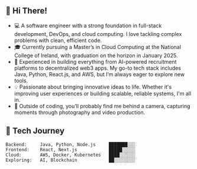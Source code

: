 ## 👋 Hi There!

* 💻 A software engineer with a strong foundation in full-stack development, DevOps, and cloud computing. I love tackling complex problems with clean, efficient code.
* 🎓 Currently pursuing a Master’s in Cloud Computing at the National College of Ireland, with graduation on the horizon in January 2025.
* 🚀 Experienced in building everything from AI-powered recruitment platforms to decentralized web3 apps. My go-to tech stack includes Java, Python, React.js, and AWS, but I’m always eager to explore new tools.
* 💡 Passionate about bringing innovative ideas to life. Whether it's improving user experiences or building scalable, reliable systems, I'm all in.
* 📸 Outside of coding, you’ll probably find me behind a camera, capturing moments through photography and video production.




## 🚀 Tech Journey
```
Backend:     Java, Python, Node.js     ███████░░░
Frontend:    React, Next.js            █████░░░░░
Cloud:       AWS, Docker, Kubernetes   ████░░░░░░
Exploring:   AI, Blockchain            ██░░░░░░░░
```

